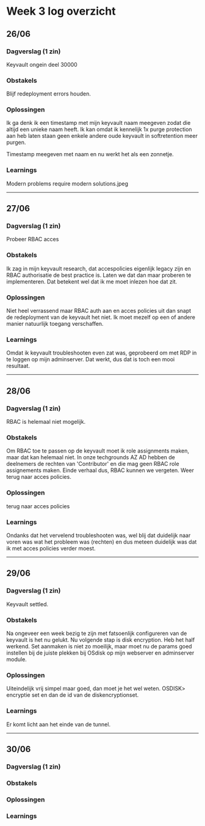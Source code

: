 # Week 3 log overzicht

## 26/06 

### Dagverslag (1 zin)
Keyvault ongein deel 30000

### Obstakels
Blijf redeployment errors houden. 

### Oplossingen
Ik ga denk ik een timestamp met mijn keyvault naam meegeven zodat die altijd een unieke naam heeft. Ik kan omdat ik kennelijk 1x purge protection aan heb laten staan geen enkele andere oude keyvault in softretention meer purgen. 

Timestamp meegeven met naam en nu werkt het als een zonnetje. 

### Learnings
Modern problems require modern solutions.jpeg
____

## 27/06 

### Dagverslag (1 zin)
Probeer RBAC acces

### Obstakels
Ik zag in mijn keyvault research, dat accespolicies eigenlijk legacy zijn en RBAC authorisatie de best practice is. Laten we dat dan maar proberen te implementeren. Dat betekent wel dat ik me moet inlezen hoe dat zit. 

### Oplossingen
Niet heel verrassend maar RBAC auth aan en acces policies uit dan snapt de redeployment van de keyvault het niet. Ik moet mezelf op een of andere manier natuurlijk toegang verschaffen. 

### Learnings
Omdat ik keyvault troubleshooten even zat was, geprobeerd om met RDP in te loggen op mijn adminserver. Dat werkt, dus dat is toch een mooi resultaat. 
____

## 28/06 


### Dagverslag (1 zin)
RBAC is helemaal niet mogelijk. 

### Obstakels
Om RBAC toe te passen op de keyvault moet ik role assignments maken, maar dat kan helemaal niet. In onze techgrounds AZ AD hebben de deelnemers de rechten van 'Contributor' en die mag geen RBAC role assignements maken. Einde verhaal dus, RBAC kunnen we vergeten. Weer terug naar acces policies.

### Oplossingen
terug naar acces policies

### Learnings
Ondanks dat het vervelend troubleshooten was, wel blij dat duidelijk naar voren was wat het probleem was (rechten) en dus meteen duidelijk was dat ik met acces policies verder moest. 
____

## 29/06 

### Dagverslag (1 zin)
Keyvault settled. 

### Obstakels
Na ongeveer een week bezig te zijn met fatsoenlijk configureren van de keyvault is het nu gelukt. Nu volgende stap is disk encryption. Heb het half werkend. Set aanmaken is niet zo moeilijk, maar moet nu de params goed instellen bij de juiste plekken bij OSdisk op mijn webserver en adminserver module. 

### Oplossingen
Uiteindelijk vrij simpel maar goed, dan moet je het wel weten. OSDISK> encryptie set en dan de id van de diskencryptionset.

### Learnings
Er komt licht aan het einde van de tunnel. 
____

## 30/06 

### Dagverslag (1 zin)
 

### Obstakels


### Oplossingen


### Learnings
